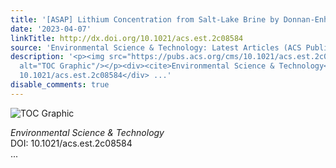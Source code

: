 ```yaml
---
title: '[ASAP] Lithium Concentration from Salt-Lake Brine by Donnan-Enhanced Nanofiltration'
date: '2023-04-07'
linkTitle: http://dx.doi.org/10.1021/acs.est.2c08584
source: 'Environmental Science & Technology: Latest Articles (ACS Publications)'
description: '<p><img src="https://pubs.acs.org/cms/10.1021/acs.est.2c08584/asset/images/medium/es2c08584_0005.gif"
  alt="TOC Graphic"/></p><div><cite>Environmental Science & Technology</cite></div><div>DOI:
  10.1021/acs.est.2c08584</div> ...'
disable_comments: true
---
```

<p><img src="https://pubs.acs.org/cms/10.1021/acs.est.2c08584/asset/images/medium/es2c08584_0005.gif" alt="TOC Graphic"/></p><div><cite>Environmental Science & Technology</cite></div><div>DOI: 10.1021/acs.est.2c08584</div> ...